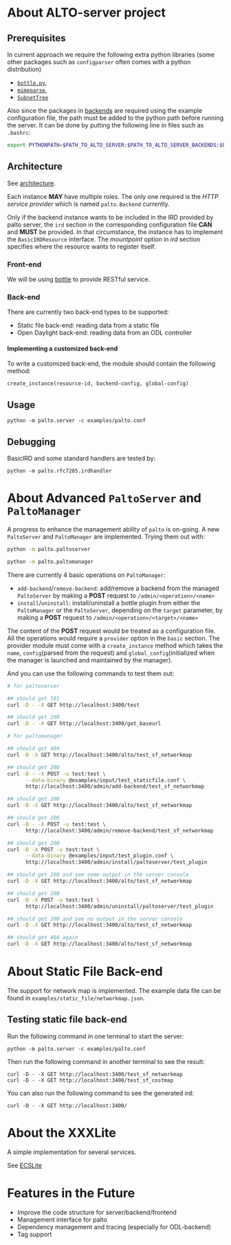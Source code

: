 # About ALTO-server project

## Prerequisites

In current approach we require the following extra python libraries (some other
packages such as `configparser` often comes with a python distribution)

- [`bottle.py`][bottle.py],
- [`mimeparse`][mimeparse],
- [`SubnetTree`][subnettree]

Also since the packages in [backends](backends) are required using the example
configuration file, the path must be added to the python path before running the
server. It can be done by putting the following line in files such as `.bashrc`:

~~~bash
export PYTHONPATH=$PATH_TO_ALTO_SERVER:$PATH_TO_ALTO_SERVER_BACKENDS:$PYTHONPATH
~~~

## Architecture

See [architecture](docs/architecture.png).

Each instance **MAY** have multiple roles. The only one required is the *HTTP
service provider* which is named `palto.Backend` currently.

Only if the backend instance wants to be included in the IRD provided by palto
server, the `ird` section in the corresponding configuration file **CAN** and
**MUST** be provided. In that circumstance, the instance has to implement the
`BasicIRDResource` interface. The *mountpoint* option in *ird* section specifies
where the resource wants to register itself.

### Front-end

We will be using [bottle][bottle.py] to provide RESTful service.

### Back-end

There are currently two back-end types to be supported:

- Static file back-end: reading data from a static file
- Open Daylight back-end: reading data from an ODL controller

#### Implementing a customized back-end

To write a customized back-end, the module should contain the following method:

~~~
create_instance(resource-id, backend-config, global-config)
~~~

## Usage

~~~
python -m palto.server -c examples/palto.conf
~~~

## Debugging

BasicIRD and some standard handlers are tested by:

~~~
python -m palto.rfc7285.irdhandler
~~~

[bottle.py]: http://bottlepy.org/
[mimeparse]: https://github.com/dbtsai/python-mimeparse
[subnettree]: https://github.com/bro/pysubnettree

# About Advanced `PaltoServer` and `PaltoManager`

A progress to enhance the management ability of `palto` is on-going. A new
`PaltoServer` and `PaltoManager` are implemented. Trying them out with:

~~~bash
python -m palto.paltoserver

python -m palto.paltomanager
~~~

There are currently 4 basic operations on `PaltoManager`:

- `add-backend`/`remove-backend`: add/remove a backend from the managed
  `PaltoServer` by making a **POST** request to `/admin/<operation>/<name>`
- `install`/`uninstall`: install/uninstall a bottle plugin from either the
  `PaltoManager` or the `PaltoServer`, depending on the `target` parameter,
  by making a **POST** request to `/admin/<operation>/<target>/<name>`

The content of the **POST** request would be treated as a configuration file.
All the operations would require a `provider` option in the `basic` section.
The provider module must come with a `create_instance` method which takes the
`name`, `config`(parsed from the request) and `global_config`(initialized when
the manager is launched and maintained by the manager).

And you can use the following commands to test them out:

~~~bash
# for paltoserver

## should get 501
curl -D - -X GET http://localhost:3400/test

## should get 200
curl -D - -X GET http://localhost:3400/get_baseurl

# for paltomanager

## should get 404
curl -D -X GET http://localhost:3400/alto/test_sf_networkmap

## should get 200
curl -D - -X POST -u test:test \
      --data-binary @examples/input/test_staticfile.conf \
      http://localhost:3400/admin/add-backend/test_sf_networkmap

## should get 200
curl -D -X GET http://localhost:3400/alto/test_sf_networkmap

## should get 200
curl -D - -X POST -u test:test \
      http://localhost:3400/admin/remove-backend/test_sf_networkmap

## should get 200
curl -D -X POST -u test:test \
      --data-binary @examples/input/test_plugin.conf \
      http://localhost:3400/admin/install/paltoserver/test_plugin

## should get 200 and see some output in the server console
curl -D -X GET http://localhost:3400/alto/test_sf_networkmap

## should get 200
curl -D -X POST -u test:test \
      http://localhost:3400/admin/uninstall/paltoserver/test_plugin

## should get 200 and see no output in the server console
curl -D -X GET http://localhost:3400/alto/test_sf_networkmap

## should get 404 again
curl -D -X GET http://localhost:3400/alto/test_sf_networkmap

~~~

# About Static File Back-end

The support for network map is implemented. The example data file can be found
in `examples/static_file/networkmap.json`.

## Testing static file back-end

Run the following command in one terminal to start the server:

~~~
python -m palto.server -c examples/palto.conf
~~~

Then run the following command in another terminal to see the result:

~~~
curl -D - -X GET http://localhost:3400/test_sf_networkmap
curl -D - -X GET http://localhost:3400/test_sf_costmap
~~~

You can also run the following command to see the generated ird:

~~~
curl -D - -X GET http://localhost:3400/
~~~

# About the XXXLite

A simple implementation for several services.

See [ECSLite](backends/paltolite/README.md)

# Features in the Future

- Improve the code structure for server/backend/frontend
- Management interface for palto
- Dependency management and tracing (especially for ODL-backend)
- Tag support
